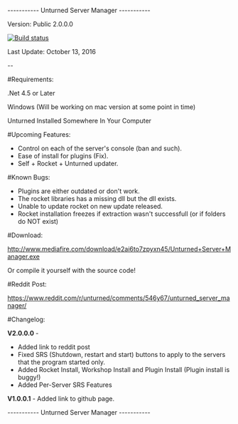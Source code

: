 ----------- Unturned Server Manager -----------

Version: Public 2.0.0.0



[![Build status](https://ci.appveyor.com/api/projects/status/bocigasg3gog25rg/branch/master?svg=true)](https://ci.appveyor.com/project/persiafighter/unturnedservermanager/branch/master)



Last Update: October 13, 2016

--

#Requirements:

.Net 4.5 or Later

Windows (Will be working on mac version at some point in time)

Unturned Installed Somewhere In Your Computer


#Upcoming Features:

* Control on each of the server's console (ban and such).
* Ease of install for plugins (Fix).
* Self + Rocket + Unturned updater.

#Known Bugs:

* Plugins are either outdated or don't work.
* The rocket libraries has a missing dll but the dll exists.
* Unable to update rocket on new update released.
* Rocket installation freezes if extraction wasn't successfull (or if folders do NOT exist)


#Download:

http://www.mediafire.com/download/e2ai6to7zpyxn45/Unturned+Server+Manager.exe

Or compile it yourself with the source code!

#Reddit Post:

https://www.reddit.com/r/unturned/comments/546y67/unturned_server_manager/

#Changelog:

**V2.0.0.0** - 

* Added link to reddit post
* Fixed SRS (Shutdown, restart and start) buttons to apply to the servers that the program started only.
* Added Rocket Install, Workshop Install and Plugin Install (Plugin install is buggy!)
* Added Per-Server SRS Features

**V1.0.0.1** - Added link to github page.

----------- Unturned Server Manager -----------
